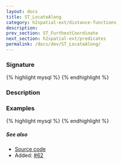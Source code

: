 ```yaml
---
layout: docs
title: ST_LocateAlong
category: h2spatial-ext/distance-functions
description: 
prev_section: ST_FurthestCoordinate
next_section: h2spatial-ext/predicates
permalink: /docs/dev/ST_LocateAlong/
---
```


### Signature

{% highlight mysql %}
{% endhighlight %}

### Description


### Examples

{% highlight mysql %}
{% endhighlight %}

##### See also

* <a href="https://github.com/irstv/H2GIS/blob/master/h2spatial-ext/src/main/java/org/h2gis/h2spatialext/function/spatial/distance/ST_LocateAlong.java" target="_blank">Source code</a>
* Added: <a href="https://github.com/irstv/H2GIS/pull/62" target="_blank">#62</a>
